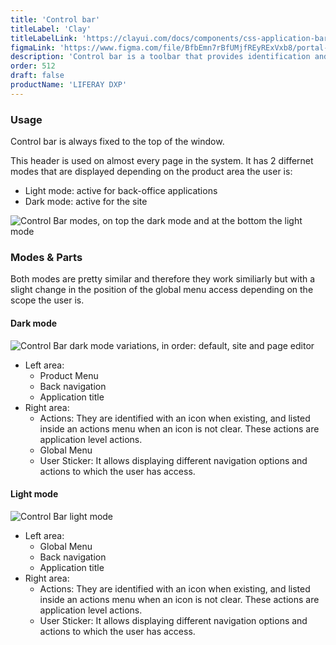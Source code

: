 ```yaml
---
title: 'Control bar'
titleLabel: 'Clay'
titleLabelLink: 'https://clayui.com/docs/components/css-application-bar'
figmaLink: 'https://www.figma.com/file/BfbEmn7rBfUMjfREyRExVxb8/portal-components?node-id=119%3A0'
description: 'Control bar is a toolbar that provides identification and lets the user navigate and perform actions.'
order: 512
draft: false
productName: 'LIFERAY DXP'
---
```


### Usage

Control bar is always fixed to the top of the window.

This header is used on almost every page in the system. It has 2 differnet modes that are displayed depending on the product area the user is:

- Light mode: active for back-office applications
- Dark mode: active for the site

![Control Bar modes, on top the dark mode and at the bottom the light mode](/images/lexicon/GlobalMenuHeaders.jpg)


### Modes & Parts

Both modes are pretty similar and therefore they work similiarly but with a slight change in the position of the global menu access depending on the scope the user is.

#### Dark mode

![Control Bar dark mode variations, in order: default, site and page editor](/images/lexicon/ControlBarDarkVariations.jpg)

-   Left area: 
    -   Product Menu
    -   Back navigation
    -   Application title
-   Right area:
    -   Actions: They are identified with an icon when existing, and listed inside an actions menu when an icon is not clear. These actions are application level actions.
    -   Global Menu
    -   User Sticker: It allows displaying different navigation options and actions to which the user has access.

#### Light mode

![Control Bar light mode](/images/lexicon/ControlBarLightVariations.jpg)

-   Left area: 
    -   Global Menu
    -   Back navigation
    -   Application title
-   Right area:
    -   Actions: They are identified with an icon when existing, and listed inside an actions menu when an icon is not clear. These actions are application level actions.
    -   User Sticker: It allows displaying different navigation options and actions to which the user has access.


